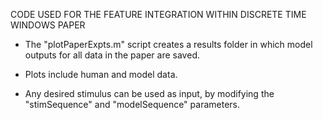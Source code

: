 CODE USED FOR THE FEATURE INTEGRATION WITHIN DISCRETE TIME WINDOWS PAPER


- The "plotPaperExpts.m" script creates a results folder in which model outputs for all data in the paper are saved.

- Plots include human and model data.

- Any desired stimulus can be used as input, by modifying the "stimSequence" and "modelSequence" parameters.